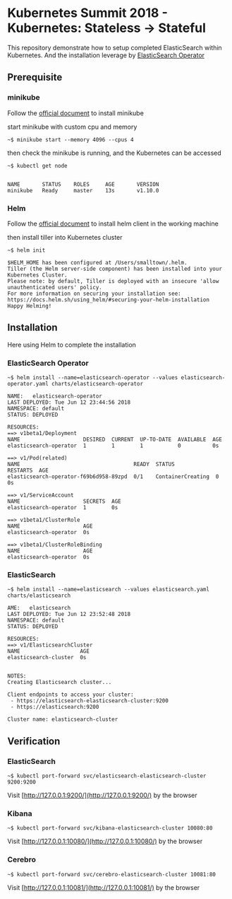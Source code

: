 # Kubernetes Summit 2018 - Kubernetes: Stateless → Stateful


This repository demonstrate how to setup completed ElasticSearch within Kubernetes. And the installation leverage by [ElasticSearch Operator](https://github.com/upmc-enterprises/elasticsearch-operator)

## Prerequisite

### minikube
Follow the [official document](https://kubernetes.io/docs/tasks/tools/install-minikube/) to install minikube

start minikube with custom cpu and memory

```
~$ minikube start --memory 4096 --cpus 4
```

then check the minikube is running, and the Kubernetes can be accessed
```
~$ kubectl get node


NAME       STATUS    ROLES     AGE       VERSION
minikube   Ready     master    13s       v1.10.0
```

### Helm
Follow the [official document](https://github.com/kubernetes/helm/blob/master/docs/install.md) to install helm client in the working machine

then install tiller into Kubernetes cluster

```
~$ helm init

$HELM_HOME has been configured at /Users/smalltown/.helm.
Tiller (the Helm server-side component) has been installed into your Kubernetes Cluster.
Please note: by default, Tiller is deployed with an insecure 'allow unauthenticated users' policy.
For more information on securing your installation see: https://docs.helm.sh/using_helm/#securing-your-helm-installation
Happy Helming!
```

## Installation
Here using Helm to complete the installation

### ElasticSearch Operator

```
~$ helm install --name=elasticsearch-operator --values elasticsearch-operator.yaml charts/elasticsearch-operator

NAME:   elasticsearch-operator
LAST DEPLOYED: Tue Jun 12 23:44:56 2018
NAMESPACE: default
STATUS: DEPLOYED

RESOURCES:
==> v1beta1/Deployment
NAME                    DESIRED  CURRENT  UP-TO-DATE  AVAILABLE  AGE
elasticsearch-operator  1        1        1           0          0s

==> v1/Pod(related)
NAME                                    READY  STATUS             RESTARTS  AGE
elasticsearch-operator-f69b6d958-89zpd  0/1    ContainerCreating  0         0s

==> v1/ServiceAccount
NAME                    SECRETS  AGE
elasticsearch-operator  1        0s

==> v1beta1/ClusterRole
NAME                    AGE
elasticsearch-operator  0s

==> v1beta1/ClusterRoleBinding
NAME                    AGE
elasticsearch-operator  0s
```

### ElasticSearch

```
~$ helm install --name=elasticsearch --values elasticsearch.yaml charts/elasticsearch

AME:   elasticsearch
LAST DEPLOYED: Tue Jun 12 23:52:48 2018
NAMESPACE: default
STATUS: DEPLOYED

RESOURCES:
==> v1/ElasticsearchCluster
NAME                   AGE
elasticsearch-cluster  0s


NOTES:
Creating Elasticsearch cluster...

Client endpoints to access your cluster:
 - https://elasticsearch-elasticsearch-cluster:9200
 - https://elasticsearch:9200

Cluster name: elasticsearch-cluster
```

## Verification

### ElasticSearch

```
~$ kubectl port-forward svc/elasticsearch-elasticsearch-cluster 9200:9200
```

Visit [http://127.0.0.1:9200/](http://127.0.0.1:9200/) by the browser

### Kibana

```
~$ kubectl port-forward svc/kibana-elasticsearch-cluster 10080:80
```

Visit [http://127.0.0.1:10080/](http://127.0.0.1:10080/) by the browser

### Cerebro

```
~$ kubectl port-forward svc/cerebro-elasticsearch-cluster 10081:80
```

Visit [http://127.0.0.1:10081/](http://127.0.0.1:10081/) by the browser
